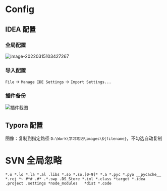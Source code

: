 # Config

## IDEA 配置

### 全局配置

![image-20220315103427267](https://s2.loli.net/2022/03/15/2omyhjbrvJLYVlx.png)

### 导入配置

`File` -> `Manage IDE Settings` -> `Import Settings...`

### 插件备份

![插件截图](https://s2.loli.net/2021/12/17/9vTEOCZ57aKLbyt.png)

## Typora 配置

图像：复制到指定路径 `D:\Work\学习笔记\images\${filename}`，不勾选自动复制

# SVN 全局忽略

```
*.o *.lo *.la *.al .libs *.so *.so.[0-9]* *.a *.pyc *.pyo __pycache__ *.rej *~ #*# .#* .*.swp .DS_Store *.iml *.class *target *.idea .project .settings *node_modules   *dist *.code
```

